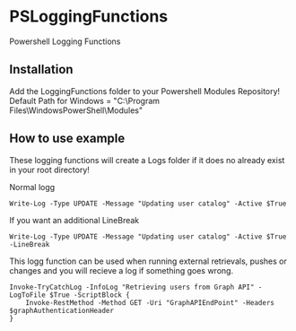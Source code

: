 # PSLoggingFunctions
Powershell Logging Functions

## Installation
Add the LoggingFunctions folder to your Powershell Modules Repository!<br>
Default Path for Windows = "C:\Program Files\WindowsPowerShell\Modules"

## How to use example
These logging functions will create a Logs folder if it does no already exist in your root directory!

Normal logg
```
Write-Log -Type UPDATE -Message "Updating user catalog" -Active $True
```

If you want an additional LineBreak
```
Write-Log -Type UPDATE -Message "Updating user catalog" -Active $True -LineBreak
```

This logg function can be used when running external retrievals, pushes or changes and you will recieve a log if something goes wrong.
```
Invoke-TryCatchLog -InfoLog "Retrieving users from Graph API" -LogToFile $True -ScriptBlock {
    Invoke-RestMethod -Method GET -Uri "GraphAPIEndPoint" -Headers $graphAuthenticationHeader
}
```